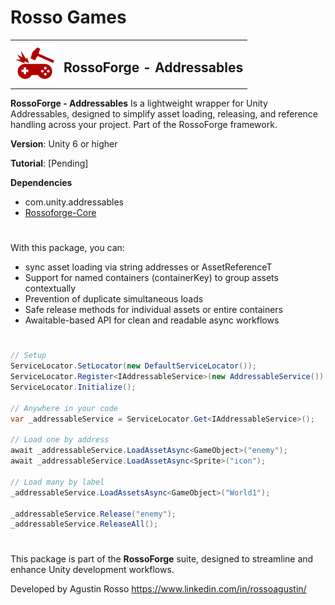 # Rosso Games

<table>
  <tr>
    <td><img src="https://github.com/rossogames/Rossoforge-Addressables/blob/master/logo.png?raw=true" alt="RossoForge" width="64"/></td>
    <td><h2>RossoForge - Addressables</h2></td>
  </tr>
</table>

**RossoForge - Addressables** Is a lightweight wrapper for Unity Addressables, designed to simplify asset loading, releasing, and reference handling across your project. Part of the RossoForge framework.

**Version**: Unity 6 or higher

**Tutorial**: [Pending]

**Dependencies**
* com.unity.addressables
* [Rossoforge-Core](https://github.com/rossogames/Rossoforge-Core.git)

#
With this package, you can:
- sync asset loading via string addresses or AssetReferenceT<T>
- Support for named containers (containerKey) to group assets contextually
- Prevention of duplicate simultaneous loads
- Safe release methods for individual assets or entire containers
- Awaitable-based API for clean and readable async workflows

#

```csharp
// Setup
ServiceLocator.SetLocator(new DefaultServiceLocator());
ServiceLocator.Register<IAddressableService>(new AddressableService());
ServiceLocator.Initialize();

// Anywhere in your code
var _addressableService = ServiceLocator.Get<IAddressableService>();

// Load one by address
await _addressableService.LoadAssetAsync<GameObject>("enemy");
await _addressableService.LoadAssetAsync<Sprite>("icon");

// Load many by label
_addressableService.LoadAssetsAsync<GameObject>("World1");

_addressableService.Release("enemy");
_addressableService.ReleaseAll();
```

#
This package is part of the **RossoForge** suite, designed to streamline and enhance Unity development workflows.

Developed by Agustin Rosso
https://www.linkedin.com/in/rossoagustin/
